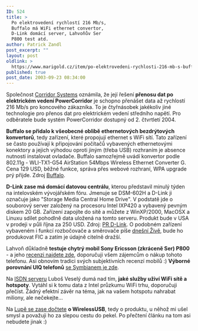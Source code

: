 ```yaml
---
ID: 524
title: >
  Po elektrovedení rychlostí 216 Mb/s,
  Buffalo má WiFi ethernet convertor,
  D-Link domácí server, Lahvoňův Ser
  P800 test atd.
author: Patrick Zandl
post_excerpt: ""
layout: post
oldlink: >
  https://www.marigold.cz/item/po-elektrovedeni-rychlosti-216-mb-s-buffalo-ma-wifi-ethernet-convertor-d-link-domaci-server-lahvonuv-ser-p800-test-atd
published: true
post_date: 2003-09-23 08:34:00
---
```

Společnost <A href="http://www.corridor.biz/">Corridor Systems</A> oznámila, že její řešení <B>přenosu dat po elektrickém vedení PowerCorridor</B> je schopno přenášet data až rychlostí 216 Mb/s pro koncového zákazníka. To je čtyřnásobek jakékoliv jiné technologie pro přenos dat pro elektrickém vedení středního napětí. Pro odběratele bude systém PowerCorridor dostupný od 2. čtvrtletí 2004. 
<p>
<B>Buffalo se přidalo k všeobecné oblibě ethernetových bezdrýtových konvertorů</B>, tedy zařízení, které propojují ethernet s WiFi sítí. Tato zařízení se často používají k připojování počítačů vybavených ethernetovými konektory a jejich výhodou oproti jiným (třeba USB) rozhraním je absence nutnosti instalovat ovladače. Buffalo samozřejmě uvádí konvertor podle 802.11g - WLI-TX1-G54 AirStation 54Mbps Wireless Ethernet Converter G. Cena 129 USD, běžné funkce, správa přes webové rozhraní, WPA upgrade prý přijde. Zdroj <A href="http://www.buffalotech.com/wireless/products/airstation/wlitx1g54.php">Buffalo</A>. 
<p>
<B>D-Link zase má domácí datovou centrálu</B>, kterou představil minulý týden na intelovském vývojářském fóru. Jmenuje se DSM-602H a D-Link ji označuje jako "Storage Media Central Home Drive". V podstatě jde o souborový server založený na procesoru Intel IXP420 a vybavený pevným diskem 20 GB. Zařízení zapojíte do sítě a můžete z WinXP/2000, MacOSX a Linuxu sdílet pohodlně data uložená na tomto serveru. Produkt bude v USA v prodeji v půli října za 250 USD. Zdroj: <A href="http://presslink.dlink.com/pr/?prid=119">PR D-Link</A>. O podobném zařízení vybaveném i funkcí rozbočovače a směrovače píše <A href="http://www.zive.cz/h/Uzivatel/Ar.asp?ARI=112694&amp;CAI=2104">dnešní Živě</A>, bude ho produkovat FIC a zatím je údajně citelně dražší. 
<p>
Lahvoň důkladně <B>testuje chytrý mobil Sony Ericsson (zkráceně Ser) P800</B> - a jeho <A href="http://jiri.hlavac.cz/weblog//5664_item.php">recenzi najdete zde</A>, doporučuji všem zájemcům o nákup tohoto telefonu. Asi obnovím tradici svých subjektivních recenzí mobilů :) <STRONG>Výborné porovnání UIQ telefonů</STRONG> <A href="http://www.clubsonyericsson.com/en/products_p800_competitors.htm" target=_blank>se Symbianem je zde</A>.
<p>
Na <A href="http://www.isdn.cz/clanek.php?cid=5188">ISDN serveru</A> Luboš Veselý dumá nad tím, <B>jaké služby uživí WiFi sítě a hotspoty</B>. Vytáhl si k tomu data z Intel průzkumu WiFi trhu, doporučuji přečíst. Žádný efektní závěr na téma, jak na vašem hotspotu nahrabat miliony, ale nečekejte... 
<p>
Na <A href="http://beta.marigold.cz/http%3A%2F%2Fwww.lupa.cz%2Fclanek.php3%3Fshow%3D3029">Lupě se zase dočtete</A> <B>o WirelessUSB</B>, tedy o produktu, u něhož mi ušel smysl a považuji ho za slepou cestu do pekel. Po přečtení článku na tom asi nebudete jinak :)</p>
